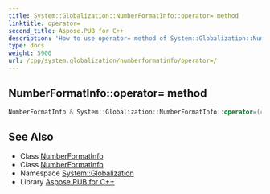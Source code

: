 ```yaml
---
title: System::Globalization::NumberFormatInfo::operator= method
linktitle: operator=
second_title: Aspose.PUB for C++
description: 'How to use operator= method of System::Globalization::NumberFormatInfo class in C++.'
type: docs
weight: 5900
url: /cpp/system.globalization/numberformatinfo/operator=/
---
```

## NumberFormatInfo::operator= method




```cpp
NumberFormatInfo & System::Globalization::NumberFormatInfo::operator=(const NumberFormatInfo &)=delete
```

## See Also

* Class [NumberFormatInfo](../)
* Class [NumberFormatInfo](../)
* Namespace [System::Globalization](../../)
* Library [Aspose.PUB for C++](../../../)
